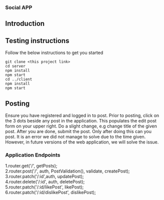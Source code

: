 ### Social APP  


## Introduction

## Testing instructions

Follow the below instructions to get you started
```
git clone <this project link>
cd server
npm install
npm start
cd ../client
npm install
npm start

```


## Posting 
Ensure you have registered and logged in to post.
Prior to posting, click on the 3 dots beside any post in the application.
This populates the edit post form on your upper right. Do a slight change, e.g change title of the given post.
After you are done, submit the post.
Only after doing this can you post. It is an error we did not manage to solve due to the time given.
However, in future versions of the web application, we will solve the issue.

### Application Endpoints

1.router.get('/', getPosts);  <br />
2.router.post('/', auth, PostValidation(), validate, createPost);  <br />
3.router.patch('/:id',auth, updatePost);  <br />
4.router.delete('/:id', auth, deletePost); <br />
5.router.patch('/:id/likePost', likePost); <br />
6.router.patch('/:id/dislikePost', dislikePost);
